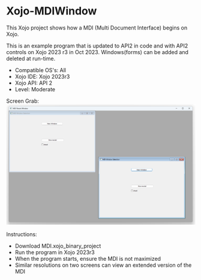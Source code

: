 # Xojo-MDIWindow
This Xojo project shows how a MDI (Multi Document Interface) begins on Xojo.

This is an example program that is updated to API2 in code and with API2 controls on Xojo 2023 r3 in Oct 2023. Windows(forms) can be added and deleted at run-time.

 - Compatible OS's: All
 - Xojo IDE: Xojo 2023r3
 - Xojo API: API 2
 - Level: Moderate

Screen Grab:
![](https://github.com/eugenedakin/Xojo-MDIWindow/blob/main/MDIScreenGrab.png)

Instructions:
 - Download MDI.xojo_binary_project
 - Run the program in Xojo 2023r3
 - When the program starts, ensure the MDI is not maximized
 - Similar resolutions on two screens can view an extended version of the MDI
